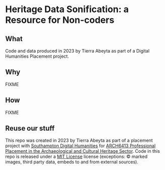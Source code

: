 # Heritage Data Sonification: a Resource for Non-coders

## What

Code and data produced in 2023 by Tierra Abeyta as part of a Digital Humanities Placement project.

## Why

FIXME

## How

FIXME

## Reuse our stuff

This repo was created in 2023 by Tierra Abeyta as part of a placement project with [Southampton Digital Humanities](http://digitalhumanities.soton.ac.uk/) for [ARCH6413 Professional Placement in the Archaeological and Cultural Heritage Sector](https://www.southampton.ac.uk/courses/modules/arch6413). Code in this repo is released under a [MIT License](https://mit-license.org/) license (exceptions: © marked images, third party data, embeds to and from external sources).

